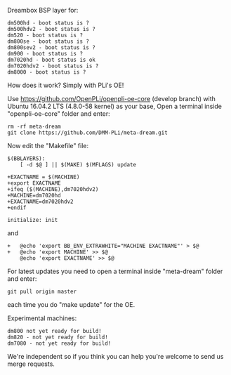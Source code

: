 Dreambox BSP layer for:
```
dm500hd - boot status is ?
dm500hdv2 - boot status is ?
dm520 - boot status is ?
dm800se - boot status is ?
dm800sev2 - boot status is ?
dm900 - boot status is ?
dm7020hd - boot status is ok
dm7020hdv2 - boot status is ?
dm8000 - boot status is ?
```
How does it work? Simply with PLi's OE!

Use https://github.com/OpenPLi/openpli-oe-core (develop branch) with Ubuntu 16.04.2 LTS (4.8.0-58 kernel) as your base, Open a terminal inside "openpli-oe-core" folder and enter:
```
rm -rf meta-dream
git clone https://github.com/DMM-PLi/meta-dream.git
```
Now edit the "Makefile" file:
```
$(BBLAYERS):
	[ -d $@ ] || $(MAKE) $(MFLAGS) update

+EXACTNAME = $(MACHINE)
+export EXACTNAME
+ifeq ($(MACHINE),dm7020hdv2)
+MACHINE=dm7020hd
+EXACTNAME=dm7020hdv2
+endif

initialize: init
```
and
```
+	@echo 'export BB_ENV_EXTRAWHITE="MACHINE EXACTNAME"' > $@
+	@echo 'export MACHINE' >> $@
	@echo 'export EXACTNAME' >> $@
```
For latest updates you need to open a terminal inside "meta-dream" folder and enter:
```
git pull origin master
```
each time you do "make update" for the OE.

Experimental machines:
```
dm800 not yet ready for build!
dm820 - not yet ready for build!
dm7080 - not yet ready for build!
```
We're independent so if you think you can help you're welcome to send us merge requests.
